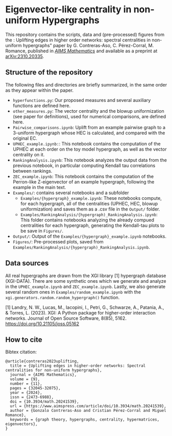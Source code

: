 # Eigenvector-like centrality in non-uniform Hypergraphs

This repository contains the scripts, data and (pre-processed) figures from the : Uplifting edges in higher order networks: spectral
centralities in non-uniform hypergraphs" paper by G. Contreras-Aso, C. Pérez-Corral, M. Romance, published in [*AIMS Mathematics*](https://doi.org/10.3934/math.20241539) and available as a preprint at [arXiv:2310.20335](https://arxiv.org/abs/2310.20335).


## Structure of the repository

The following files and directories are briefly summarized, in the same order as they appear within the paper.

- `hyperfunctions.py`: Our proposed measures and several auxiliary functions are defined here.
- `other_measures.py`: The vector centrality and the blowup uniformization (see paper for definitions), used for numerical comparisons, are defined here.
- `Pairwise_comparisons.ipynb`: Uplift from an example pairwise graph to a 3-uniform hypergraph whose HEC is calculated, and compared with the original EC.
- `UPHEC_example.ipynb:`: This notebook contains the computation of the UPHEC at each order on the toy model hypergraph, as well as the vector centrality on it.
- `RankingAnalysis.ipynb`: This notebook analyzes the output data from the previous notebook, in particular computing Kendall tau correlations between rankings. 
- `ZEC_example.ipynb`: This notebook contains the computation of the Perron-like Z-eigenvector of an example hypergraph, following the example in the main text.
- `Examples/`: contains several notebooks and a subfolder
  - `Examples/{hypergraph}_example.ipynb`: These notebooks compute, for each hypergraph, all of the centralities (UPHEC, HEC, blowup uniformization) and saves them as a .csv file in the `Output/` folder.
  - `Examples/RankingAnalysis/{hypergraph)_RankingAnalysis.ipynb`: This folder contains notebooks analyzing the already compued centralities for each hypergraph, generating the Kendall-tau plots to be save in `Figures/`.
- `Output/`: Output of the `Examples/{hypergraph}_example.ipynb` notebooks.
- `Figures/`: Pre-processed plots, saved from `Examples/RankingAnalysis/{hypergraph)_RankingAnalysis.ipynb`.


## Data sources

All real hypergraphs are drawn from the XGI library [1] hypergraph database (XGI-DATA). There are some synthetic ones which we generate and analyze in the `UPHEC_example.ipynb` and `ZEC_example.ipynb`. Lastly, we also generate several random ones in `Examples/random_example.ipynb` with the `xgi.generators.random.random_hypergraph()` function.

[1] Landry, N. W., Lucas, M., Iacopini, I., Petri, G., Schwarze, A., Patania, A., & Torres, L. (2023). XGI: A Python package for higher-order interaction networks. Journal of Open Source Software, 8(85), 5162. https://doi.org/10.21105/joss.05162


## How to cite

Bibtex citation:
```
@article{contreras2023uplifting,
  title = {Uplifting edges in higher-order networks: Spectral centralities for non-uniform hypergraphs},
  journal = {AIMS Mathematics},
  volume = {9},
  number = {11},
  pages = {32045-32075},
  year = {2024},
  issn = {2473-6988},
  doi = {10.3934/math.20241539},
  url = {https://www.aimspress.com/article/doi/10.3934/math.20241539},
  author = {Gonzalo Contreras-Aso and Cristian Pérez-Corral and Miguel Romance},
  keywords = {graph theory, hypergraphs, centrality, hypermatrices, eigenvectors},
}
```
